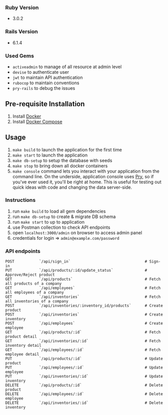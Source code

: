 ### Ruby Version
- 3.0.2

### Rails Version
- 6.1.4

### Used Gems
- `activeadmin` to manage of all resource at admin level
- `devise` to authenticate user
- `jwt` to maintain API authentication
- `rubocop`  to maintain conventions
- `pry-rails`  to debug the issues

## Pre-requisite Installation
1. Install [Docker](https://www.docker.com/)
1. Install [Docker Compose](https://docs.docker.com/compose/install/)

## Usage
1.  `make build` to launch the application for the first time
1.  `make start` to launch the application
1.  `make db-setup` to setup the database with seeds
1.  `make stop` to bring down all docker containers
1.  `make console` command lets you interact with your application from the command line. On the underside, application console uses [Pry](https://github.com/pry/pry), so if you've ever used it, you'll be right at home. This is useful for testing out quick ideas with code and changing the data server-side.

### Instructions
1. run `make build` to load all gem dependencies
2. run `make db-setup` to create & migrate DB schema
3. run `make start` to up to application
4. use Postman collection to check API endpoints
5. open `localhost:3000/admin` on browser to access admin panel
6. credentials for login => `admin@example.com/password`

### API endpoints
```
POST           `/api/sign_in`                                 # Sign-in
PUT            `/api/products/:id/update_status`              # Approve/Reject product
GET            `/api/products`                                # Fetch all products of a company
GET            `/api/employees`                               # Fetch all employees of a company
GET            `/api/inventories`                             # Fetch all inventories of a company
POST           `/api/inventories/:inventory_id/products`      # Create product
POST           `/api/inventories`                             # Create inventory
POST           `/api/employees`                               # Create employee
GET            `/api/products/:id`                            # Fetch product detail
GET            `/api/inventories/:id`                         # Fetch inventory detail
GET            `/api/employees/:id`                           # Fetch employee detail
PUT            `/api/products/:id`                            # Update product
PUT            `/api/employees/:id`                           # Update employee
PUT            `/api/inventories/:id`                         # Update inventory
DELETE         `/api/products/:id`                            # Delete product
DELETE         `/api/employees/:id`                           # Delete employee
DELETE         `/api/inventories/:id`                         # Delete inventory
```
